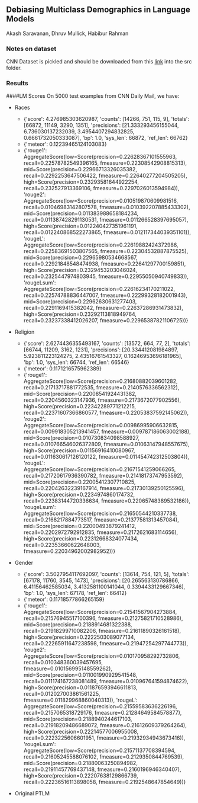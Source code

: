 ﻿Debiasing Multiclass Demographics in Language Models
--
Akash Saravanan, Dhruv Mullick, Habibur Rahman

### Notes on dataset
CNN Dataset is pickled and should be downloaded from this [link](https://drive.google.com/file/d/1NM7Vev00Cxw2xlDt9zU8P-JgELMCDcm0/view?usp=sharing) into the src folder.

### Results 
####LM Scores
On 5000 test examples from CNN Daily Mail, we have:

* Races
  * {'score': 4.276985303620987, 'counts': [14266, 751, 115, 9], 'totals': [66872, 11149, 3290, 1351], 'precisions': [21.333293456155044, 6.736030137232039, 3.4954407294832825, 0.6661732050333087], 'bp': 1.0, 'sys_len': 66872, 'ref_len': 66762}
  * {'meteor': 0.12239465124103083}
  * {'rouge1': AggregateScore(low=Score(precision=0.22628367101555963, recall=0.22578782549396165, fmeasure=0.22308542908815313), mid=Score(precision=0.22966713326035382, recall=0.2292253647506422, fmeasure=0.22640277204505205), high=Score(precision=0.23293581644922254, recall=0.232527913369106, fmeasure=0.2297026013594984)), 'rouge2': AggregateScore(low=Score(precision=0.010519870609981516, recall=0.01046983142807578, fmeasure=0.010392207885433302), mid=Score(precision=0.011383988658184234, recall=0.011387428291130531, fmeasure=0.011266528397695057), high=Score(precision=0.012240427351961191, recall=0.012240868522273865, fmeasure=0.012117344039351101)), 'rougeL': AggregateScore(low=Score(precision=0.22619882424372986, recall=0.22583691503807565, fmeasure=0.22304532887875525), mid=Score(precision=0.22965980534668567, recall=0.22921848548474938, fmeasure=0.22641297700159851), high=Score(precision=0.2329453203046024, recall=0.2325447974803945, fmeasure=0.22955050940749833)), 'rougeLsum': AggregateScore(low=Score(precision=0.22616234170211022, recall=0.22574788836447007, fmeasure=0.22299328182001943), mid=Score(precision=0.22962630631277403, recall=0.2291169415382042, fmeasure=0.22637286931473832), high=Score(precision=0.23292113818949764, recall=0.23237338412026207, fmeasure=0.22965387821106725))}


* Religion
  * {'score': 2.6274436355493167, 'counts': [13572, 664, 77, 2], 'totals': [66744, 11209, 3162, 1231], 'precisions': [20.334412081984897, 5.923811223124275, 2.43516761543327, 0.16246953696181965], 'bp': 1.0, 'sys_len': 66744, 'ref_len': 66546}
  * {'meteor': 0.1171216575962389}
  * {'rouge1': AggregateScore(low=Score(precision=0.21680882039601282, recall=0.21713717881772535, fmeasure=0.2140576336562312), mid=Score(precision=0.22008541924431382, recall=0.2204560323147936, fmeasure=0.2173672077902556), high=Score(precision=0.22342289771212215, recall=0.22371607366860577, fmeasure=0.22053837592145062)), 'rouge2': AggregateScore(low=Score(precision=0.00986995906632815, recall=0.009918305213941457, fmeasure=0.009787186063002188), mid=Score(precision=0.010730834098588927, recall=0.010766546026372809, fmeasure=0.01063147948557675), high=Score(precision=0.01156916410080967, recall=0.011630617126120122, fmeasure=0.011454742312503804)), 'rougeL': AggregateScore(low=Score(precision=0.21671541259066265, recall=0.21720617936390782, fmeasure=0.21418173747953592), mid=Score(precision=0.22005412307710825, recall=0.22042632239167914, fmeasure=0.21730139250125596), high=Score(precision=0.2234974860174732, recall=0.22383144720336634, fmeasure=0.22065748389532186)), 'rougeLsum': AggregateScore(low=Score(precision=0.21650544210337738, recall=0.2168217884773517, fmeasure=0.21377581313457084), mid=Score(precision=0.22000493879241412, recall=0.2202972792912835, fmeasure=0.2172621683114656), high=Score(precision=0.22312668324077434, recall=0.22353660622648003, fmeasure=0.22034962002982952))}


* Gender
  * {'score': 3.5027954117692097, 'counts': [13614, 754, 121, 5], 'totals': [67178, 11760, 3545, 1473], 'precisions': [20.265563130786866, 6.41156462585034, 3.4132581100141044, 0.3394433129667346], 'bp': 1.0, 'sys_len': 67178, 'ref_len': 66412}
  * {'meteor': 0.11718577866265159}
  * {'rouge1': AggregateScore(low=Score(precision=0.21541567904273884, recall=0.21576945517100396, fmeasure=0.21275821710528986), mid=Score(precision=0.2188914681322388, recall=0.21918299710082206, fmeasure=0.21611890326161518), high=Score(precision=0.2222503089077134, recall=0.22265911647238598, fmeasure=0.21947254297744773)), 'rouge2': AggregateScore(low=Score(precision=0.010170958292732806, recall=0.010348360039457695, fmeasure=0.010156995148559262), mid=Score(precision=0.011001990929541548, recall=0.011174167238081489, fmeasure=0.010967641594874622), high=Score(precision=0.011876593946611813, recall=0.012027003861561225, fmeasure=0.011829968860040313)), 'rougeL': AggregateScore(low=Score(precision=0.21559583636226196, recall=0.2157065318729176, fmeasure=0.21284649584578877), mid=Score(precision=0.2188940244617103, recall=0.21918209486689072, fmeasure=0.21612609379264264), high=Score(precision=0.22214577006955008, recall=0.2223225606601951, fmeasure=0.21932934943673416)), 'rougeLsum': AggregateScore(low=Score(precision=0.21571137708394594, recall=0.21605245588076102, fmeasure=0.2129350844769539), mid=Score(precision=0.21880063250894982, recall=0.21911457769437148, fmeasure=0.2160196946340407), high=Score(precision=0.22207638129866739, recall=0.22236516113898058, fmeasure=0.2192548647854649))}
  

* Original PTLM
